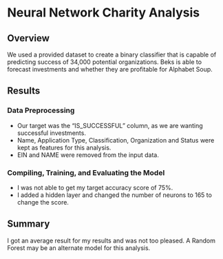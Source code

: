 # Neural Network Charity Analysis
## Overview
We used a provided dataset to create a binary classifier that is capable of predicting success of 34,000 potential organizations. Beks is able to forecast investments and whether they are profitable for Alphabet Soup.
 
## Results

### Data Preprocessing
* Our target was the “IS_SUCCESSFUL” column, as we are wanting successful investments.
*  Name, Application Type, Classification, Organization and Status were kept as features for this analysis.
* EIN and NAME were removed from the input data.

### Compiling, Training, and Evaluating the Model
* I was not able to get my target accuracy score of 75%.
* I added a hidden layer and changed the number of neurons to 165 to change the score. 

## Summary
I got an average result for my results and was not too pleased. A Random Forest may be an alternate model for this analysis. 



